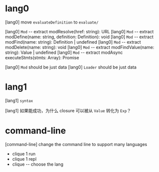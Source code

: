 # lang0

[lang0] move `evaluateDefinition` to `evaluate/`

[lang0] `Mod` -- extract  modResolve(href: string): URL
[lang0] `Mod` -- extract  modDefine(name: string, definition: Definition): void
[lang0] `Mod` -- extract  modFind(name: string): Definition | undefined
[lang0] `Mod` -- extract  modDelete(name: string): void
[lang0] `Mod` -- extract  modFindValue(name: string): Value | undefined
[lang0] `Mod` -- extract  modAsync executeStmts(stmts: Array<Stmt>): Promise<void>

[lang0] `Mod` should be just data
[lang0] `Loader` should be just data

# lang1

[lang1] `syntax`

[lang1] 如果能成功，为什么 closure 可以被从 `Value` 转化为 `Exp`？

# command-line

[command-line] change the command line to support many languages

- clique 1 run
- clique 1 repl
- clique -- choose the lang

